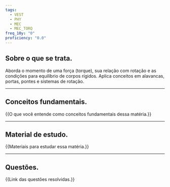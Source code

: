 ```yaml
---
tags:
  - VEST
  - PHY
  - MEC
  - MEC_TORQ
freq_10y: "0"
proficiency: "0.0"
---
```

## Sobre o que se trata.

Aborda o momento de uma força (torque), sua relação com rotação e as condições para equilíbrio de corpos rígidos. Aplica conceitos em alavancas, portas, pontes e sistemas de rotação.

--- 
## Conceitos fundamentais.

{{O que você entende como conceitos fundamentais dessa matéria.}}

---
## Material de estudo.

{{Materiais para estudar essa matéria.}}

--- 
## Questões.

{{Link das questões resolvidas.}}